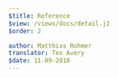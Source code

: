 ```yaml
---
$title: Reference
$view: /views/docs/detail.j2
$order: 2

author: Matthias Rohmer
translator: Tex Avery
$date: 11-09-2018
---
```

